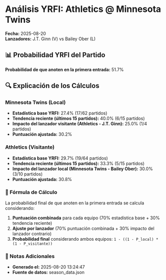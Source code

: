 # Análisis YRFI: Athletics @ Minnesota Twins

**Fecha:** 2025-08-20  
**Lanzadores:** J.T. Ginn (V) vs Bailey Ober (L)

## 📊 Probabilidad YRFI del Partido

**Probabilidad de que anoten en la primera entrada:** 51.7%

## 🔍 Explicación de los Cálculos

### Minnesota Twins (Local)
- **Estadística base YRFI:** 27.4% (17/62 partidos)
- **Tendencia reciente (últimos 15 partidos):** 40.0% (6/15 partidos)
- **Impacto del lanzador visitante (Athletics - J.T. Ginn):** 25.0% (1/4 partidos)
- **Puntuación ajustada:** 30.2%

### Athletics (Visitante)
- **Estadística base YRFI:** 29.7% (19/64 partidos)
- **Tendencia reciente (últimos 15 partidos):** 33.3% (5/15 partidos)
- **Impacto del lanzador local (Minnesota Twins - Bailey Ober):** 30.0% (3/10 partidos)
- **Puntuación ajustada:** 30.8%

### 📝 Fórmula de Cálculo

La probabilidad final de que anoten en la primera entrada se calcula considerando:
1. **Puntuación combinada** para cada equipo (70% estadística base + 30% tendencia reciente)
2. **Ajuste por lanzador** (70% puntuación combinada + 30% impacto del lanzador contrario)
3. **Probabilidad final** considerando ambos equipos: `1 - ((1 - P_local) * (1 - P_visitante))`

### 📌 Notas Adicionales

- **Generado el:** 2025-08-20 13:24:47
- **Fuente de datos:** season_data.json
